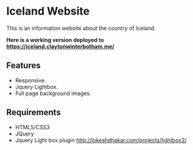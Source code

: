 # Iceland Website

This is an information website about the country of Iceland. 

**Here is a working version deployed to https://iceland.claytonwinterbotham.me/**

## Features
- Responsive.
- Jquery Lightbox.
- Full page background images.


## Requirements
- HTML5/CSS3
- JQuery
- Jquery Light box plugin http://lokeshdhakar.com/projects/lightbox2/

